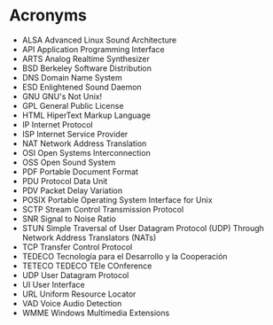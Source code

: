 # Acronyms #
  * ALSA             Advanced Linux Sound Architecture
  * API              Application Programming Interface
  * ARTS             Analog Realtime Synthesizer
  * BSD              Berkeley Software Distribution
  * DNS              Domain Name System
  * ESD              Enlightened Sound Daemon
  * GNU              GNU's Not Unix!
  * GPL              General Public License
  * HTML             HiperText Markup Language
  * IP               Internet Protocol
  * ISP              Internet Service Provider
  * NAT              Network Address Translation
  * OSI              Open Systems Interconnection
  * OSS              Open Sound System
  * PDF              Portable Document Format
  * PDU              Protocol Data Unit
  * PDV              Packet Delay Variation
  * POSIX            Portable Operating System Interface for Unix
  * SCTP             Stream Control Transmission Protocol
  * SNR              Signal to Noise Ratio
  * STUN             Simple Traversal of User Datagram Protocol (UDP) Through Network Address Translators (NATs)
  * TCP              Transfer Control Protocol
  * TEDECO           Tecnología para el Desarrollo y la Cooperación
  * TETECO           TEDECO TEle COnference
  * UDP              User Datagram Protocol
  * UI               User Interface
  * URL              Uniform Resource Locator
  * VAD              Voice Audio Detection
  * WMME             Windows Multimedia Extensions